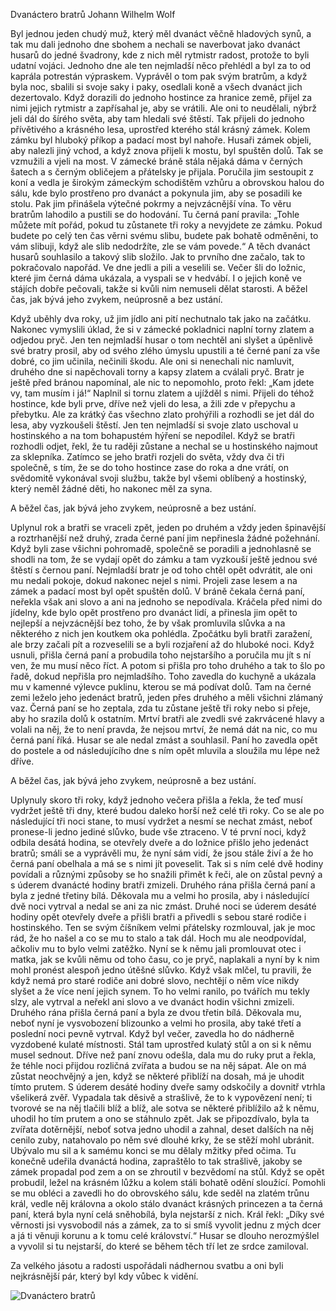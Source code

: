 Dvanáctero bratrů
Johann Wilhelm Wolf

Byl jednou jeden chudý muž, který měl dvanáct věčně hladových synů, a tak mu dali jednoho dne sbohem a nechali se naverbovat jako dvanáct husarů do jedné švadrony, kde z nich měl rytmistr radost, protože to byli udatní vojáci. Jednoho dne ale ten nejmladší něco přehlédl a byl za to od kaprála potrestán výpraskem. Vyprávěl o tom pak svým bratrům, a když byla noc, sbalili si svoje saky i paky, osedlali koně a všech dvanáct jich dezertovalo. Když dorazili do jednoho hostince za hranice země, přijel za nimi jejich rytmistr a zapřísahal je, aby se vrátili. Ale oni to neudělali, nýbrž jeli dál do šírého světa, aby tam hledali své štěstí. Tak přijeli do jednoho přívětivého a krásného lesa, uprostřed kterého stál krásný zámek. Kolem zámku byl hluboký příkop a padací most byl nahoře. Husaři zámek objeli, aby nalezli jiný vchod, a když znova přijeli k mostu, byl spuštěn dolů. Tak se vzmužili a vjeli na most.
V zámecké bráně stála nějaká dáma v černých šatech a s černým obličejem a přátelsky je přijala. Poručila jim sestoupit z koní a vedla je širokým zámeckým schodištěm vzhůru a obrovskou halou do sálu, kde bylo prostřeno pro dvanáct a pokynula jim, aby se posadili ke stolu. Pak jim přinášela výtečné pokrmy a nejvzácnější vína. To věru bratrům lahodilo a pustili se do hodování. Tu černá paní pravila: „Tohle můžete mít pořád, pokud tu zůstanete tři roky a nevyjdete ze zámku. Pokud budete po celý ten čas věrni svému slibu, budete pak bohatě odměněni, to vám slibuji, když ale slib nedodržíte, zle se vám povede.“ A těch dvanáct husarů souhlasilo a takový slib složilo. Jak to prvního dne začalo, tak to pokračovalo napořád. Ve dne jedli a pili a veselili se. Večer šli do ložnic, které jim černá dáma ukázala, a vyspali se v hedvábí. I o jejich koně ve stájích dobře pečovali, takže si kvůli nim nemuseli dělat starosti.
A běžel čas, jak bývá jeho zvykem, neúprosně a bez ustání.

Když uběhly dva roky, už jim jídlo ani pití nechutnalo tak jako na začátku. Nakonec vymyslili úklad, že si v zámecké pokladnici naplní torny zlatem a odjedou pryč. Jen ten nejmladší husar o tom nechtěl ani slyšet a úpěnlivě své bratry prosil, aby od svého zlého úmyslu upustili a té černé paní za vše dobré, co jim učinila, nečinili škodu. Ale oni si nenechali nic namluvit, druhého dne si napěchovali torny a kapsy zlatem a cválali pryč. Bratr je ještě před bránou napomínal, ale nic to nepomohlo, proto řekl: „Kam jdete vy, tam musím i já!“ Naplnil si tornu zlatem a ujížděl s nimi. Přijeli do téhož hostince, kde byli prve, dříve než vjeli do lesa, a žili zde v přepychu a přebytku. Ale za krátký čas všechno zlato prohýřili a rozhodli se jet dál do lesa, aby vyzkoušeli štěstí. Jen ten nejmladší si svoje zlato uschoval u hostinského a na tom bohapustém hýření se nepodílel. Když se bratři rozhodli odjet, řekl, že tu raději zůstane a nechal se u hostinského najmout za sklepníka. Zatímco se jeho bratři rozjeli do světa, vždy dva či tři společně, s tím, že se do toho hostince zase do roka a dne vrátí, on svědomitě vykonával svoji službu, takže byl všemi oblíbený a hostinský, který neměl žádné děti, ho nakonec měl za syna.

A běžel čas, jak bývá jeho zvykem, neúprosně a bez ustání.
 
Uplynul rok a bratři se vraceli zpět, jeden po druhém a vždy jeden špinavější a roztrhanější než druhý, zrada černé paní jim nepřinesla žádné požehnání. Když byli zase všichni pohromadě, společně se poradili a jednohlasně se shodli na tom, že se vydají opět do zámku a tam vyzkouší ještě jednou své štěstí s černou paní. Nejmladší bratr je od toho chtěl opět odvrátit, ale oni mu nedali pokoje, dokud nakonec nejel s nimi. Projeli zase lesem a na zámek a padací most byl opět spuštěn dolů. V bráně čekala černá paní, neřekla však ani slovo a ani na jednoho se nepodívala. Kráčela před nimi do jídelny, kde bylo opět prostřeno pro dvanáct lidí, a přinesla jim opět to nejlepší a nejvzácnější bez toho, že by však promluvila slůvka a na některého z nich jen koutkem oka pohlédla. Zpočátku byli bratři zaražení, ale brzy začali pít a rozveselili se a byli rozjaření až do hluboké noci. Když usnuli, přišla černá paní a probudila toho nejstaršího a poručila mu jít s ní ven, že mu musí něco říct. A potom si přišla pro toho druhého a tak to šlo po řadě, dokud nepřišla pro nejmladšího. Toho zavedla do kuchyně a ukázala mu v kamenné výlevce puklinu, kterou se má podívat dolů. Tam na černé zemi leželo jeho jedenáct bratrů, jeden přes druhého a měli všichni zlámaný vaz. Černá paní se ho zeptala, zda tu zůstane ještě tři roky nebo si přeje, aby ho srazila dolů k ostatním. Mrtví bratři ale zvedli své zakrvácené hlavy a volali na něj, že to není pravda, že nejsou mrtví, že nemá dát na nic, co mu černá paní říká. Husar se ale nedal zmást a souhlasil. Paní ho zavedla opět do postele a od následujícího dne s ním opět mluvila a sloužila mu lépe než dříve.

A běžel čas, jak bývá jeho zvykem, neúprosně a bez ustání.

Uplynuly skoro tři roky, když jednoho večera přišla a řekla, že teď musí vydržet ještě tři dny, které budou daleko horší než celé tři roky. Co se ale po následující tři noci stane, to musí vydržet a nesmí se nechat zmást, neboť pronese-li jedno jediné slůvko, bude vše ztraceno. V té první noci, když odbila desátá hodina, se otevřely dveře a do ložnice přišlo jeho jedenáct bratrů; smáli se a vyprávěli mu, že nyní sám vidí, že jsou stále živí a že ho černá paní obelhala a má se s nimi jít poveselit. Tak si s ním celé dvě hodiny povídali a různými způsoby se ho snažili přimět k řeči, ale on zůstal pevný a s úderem dvanácté hodiny bratři zmizeli. Druhého rána přišla černá paní a byla z jedné třetiny bílá. Děkovala mu a velmi ho prosila, aby i následující dvě noci vytrval a nedal se ani za nic zmást.
Druhé noci se úderem desáté hodiny opět otevřely dveře a přišli bratři a přivedli s sebou staré rodiče i hostinského. Ten se svým číšníkem velmi přátelsky rozmlouval, jak je moc rád, že ho našel a co se mu to stalo a tak dál. Hoch mu ale neodpovídal, ačkoliv mu to bylo velmi zatěžko. Nyní se k němu jali promlouvat otec i matka, jak se kvůli němu od toho času, co je pryč, naplakali a nyní by k nim mohl pronést alespoň jedno útěšné slůvko. Když však mlčel, tu pravili, že když nemá pro staré rodiče ani dobré slovo, nechtějí o něm více nikdy slyšet a že více není jejich synem. To ho velmi ranilo, po tvářích mu tekly slzy, ale vytrval a neřekl ani slovo a ve dvanáct hodin všichni zmizeli. Druhého rána přišla černá paní a byla ze dvou třetin bílá. Děkovala mu, neboť nyní je vysvobození blizounko a velmi ho prosila, aby také třetí a poslední noci pevně vytrval.
Když byl večer, zavedla ho do nádherně vyzdobené kulaté místnosti. Stál tam uprostřed kulatý stůl a on si k němu musel sednout. Dříve než paní znovu odešla, dala mu do ruky prut a řekla, že téhle noci přijdou rozličná zvířata a budou se na něj sápat. Ale on má zůstat neochvějný a jen, když se některé přiblíží na dosah, má je uhodit tímto prutem. S úderem desáté hodiny dveře samy odskočily a dovnitř vtrhla všelikerá zvěř. Vypadala tak děsivě a strašlivě, že to k vypovězení není; ti tvorové se na něj tlačili blíž a blíž, ale sotva se některé přiblížilo až k němu, uhodil ho tím prutem a ono se stáhnulo zpět. Jak se připozdívalo, byla ta zvířata dotěrnější, neboť sotva jedno uhodil a zahnal, deset dalších na něj cenilo zuby, natahovalo po něm své dlouhé krky, že se stěží mohl ubránit. Ubývalo mu sil a k samému konci se mu dělaly mžitky před očima. Tu konečně udeřila dvanáctá hodina, zapraštělo to tak strašlivě, jakoby se zámek propadal pod zem a on se zhroutil v bezvědomí na stůl.
Když se opět probudil, ležel na krásném lůžku a kolem stáli bohatě odění sloužící. Pomohli se mu obléci a zavedli ho do obrovského sálu, kde seděl na zlatém trůnu král, vedle něj královna a okolo stálo dvanáct krásných princezen a ta černá paní, která byla nyní celá sněhobílá, byla nejstarší z nich. Král řekl: „Díky své věrnosti jsi vysvobodil nás a zámek, za to si smíš vyvolit jednu z mých dcer a já ti věnuji korunu a k tomu celé království.“ Husar se dlouho nerozmýšlel a vyvolil si tu nejstarší, do které se během těch tří let ze srdce zamiloval.

Za velkého jásotu a radosti uspořádali nádhernou svatbu a oni byli nejkrásnější pár, který byl kdy vůbec k vidění.



![Dvanáctero bratrů](https://www.google.cz/search?biw=1535&bih=758&tbm=isch&sa=1&ei=qp-mWubfJIGYsgGE8YTABQ&q=dvanactero+bratru&oq=dvanactero+bratru&gs_l=psy-ab.3...2809.4623.0.5559.4.3.1.0.0.0.100.262.2j1.3.0....0...1c.1.64.psy-ab..0.0.0....0.1KHeKvtxMnA#imgrc=PO-CkJxUaQdKLM:)
